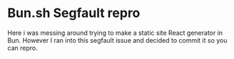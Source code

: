 # Bun.sh Segfault repro

Here i was messing around trying to make a static site React generator in Bun. However I ran into this segfault issue and decided to commit it so you can repro.

